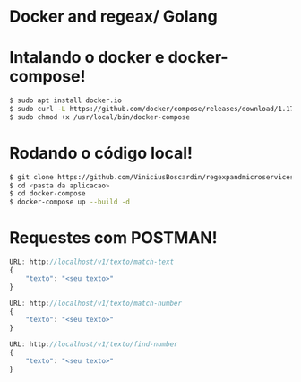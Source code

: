 # Docker and regeax/ Golang

# Intalando o docker e docker-compose!

```sh
$ sudo apt install docker.io
$ sudo curl -L https://github.com/docker/compose/releases/download/1.17.0/docker-compose-`uname -s`-`uname -m` -o /usr/local/bin/docker-compose
$ sudo chmod +x /usr/local/bin/docker-compose
```

# Rodando o código local!

```sh
$ git clone https://github.com/ViniciusBoscardin/regexpandmicroservices.git
$ cd <pasta da aplicacao>
$ cd docker-compose
$ docker-compose up --build -d
```

# Requestes com POSTMAN!

```javascript
URL: http://localhost/v1/texto/match-text
{
    "texto": "<seu texto>" 
}

URL: http://localhost/v1/texto/match-number
{
    "texto": "<seu texto>" 
}

URL: http://localhost/v1/texto/find-number
{
    "texto": "<seu texto>" 
}
```
